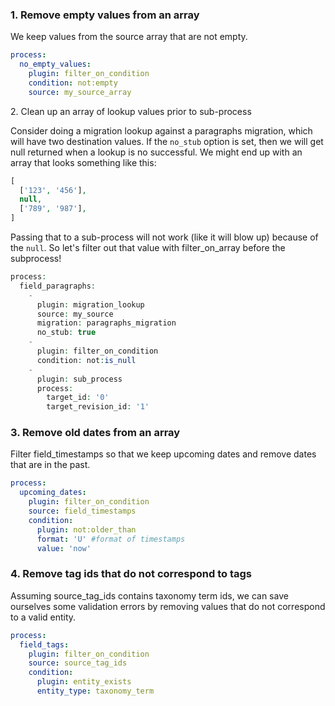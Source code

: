 ### 1\. Remove empty values from an array

We keep values from the source array that are not empty.

```yaml
process:
  no_empty_values:
    plugin: filter_on_condition
    condition: not:empty
    source: my_source_array
```

2\. Clean up an array of lookup values prior to sub-process

Consider doing a migration lookup against a paragraphs migration, which will have two destination values. If the `no_stub` option is set, then we will get null returned when a lookup is no successful. We might end up with an array that looks something like this:

```php
[
  ['123', '456'],
  null,
  ['789', '987'],
]
```

Passing that to a sub-process will not work (like it will blow up) because of the `null`. So let's filter out that value with filter\_on\_array before the subprocess!

```php
process:
  field_paragraphs:
    -
      plugin: migration_lookup
      source: my_source
      migration: paragraphs_migration
      no_stub: true
    -
      plugin: filter_on_condition
      condition: not:is_null
    -
      plugin: sub_process
      process:
        target_id: '0'
        target_revision_id: '1'
```

### 3\. Remove old dates from an array

Filter field\_timestamps so that we keep upcoming dates and remove dates that are in the past.

```yaml
process:
  upcoming_dates:
    plugin: filter_on_condition
    source: field_timestamps
    condition:
      plugin: not:older_than
      format: 'U' #format of timestamps
      value: 'now'
```

### 4\. Remove tag ids that do not correspond to tags

Assuming source\_tag\_ids contains taxonomy term ids, we can save ourselves some validation errors by removing values that do not correspond to a valid entity.

```yaml
process:
  field_tags:
    plugin: filter_on_condition
    source: source_tag_ids
    condition:
      plugin: entity_exists
      entity_type: taxonomy_term
```